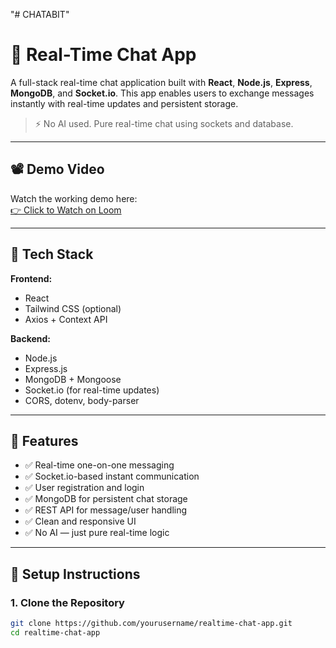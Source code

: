 "# CHATABIT" 
# 🔴 Real-Time Chat App

A full-stack real-time chat application built with **React**, **Node.js**, **Express**, **MongoDB**, and **Socket.io**. This app enables users to exchange messages instantly with real-time updates and persistent storage.

> ⚡ No AI used. Pure real-time chat using sockets and database.

---

## 📽️ Demo Video

Watch the working demo here:  
[👉 Click to Watch on Loom](https://www.loom.com/share/d18758a6ed6f4612a1279ed5f0e38f79?sid=730fb39c-e23e-44f3-990f-603216b38fa5)

---

## 🔧 Tech Stack

**Frontend:**
- React
- Tailwind CSS (optional)
- Axios + Context API

**Backend:**
- Node.js
- Express.js
- MongoDB + Mongoose
- Socket.io (for real-time updates)
- CORS, dotenv, body-parser

---

## 💬 Features

- ✅ Real-time one-on-one messaging
- ✅ Socket.io-based instant communication
- ✅ User registration and login
- ✅ MongoDB for persistent chat storage
- ✅ REST API for message/user handling
- ✅ Clean and responsive UI
- ✅ No AI — just pure real-time logic

---

## 🚀 Setup Instructions

### 1. Clone the Repository
```bash
git clone https://github.com/yourusername/realtime-chat-app.git
cd realtime-chat-app
